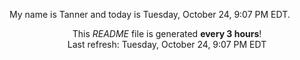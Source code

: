 My name is Tanner and today is Tuesday, October 24, 9:07 PM EDT.

<p align="center">This <i>README</i> file is generated <b>every 3 hours</b>!</br>Last refresh: Tuesday, October 24, 9:07 PM EDT<br /></p>
